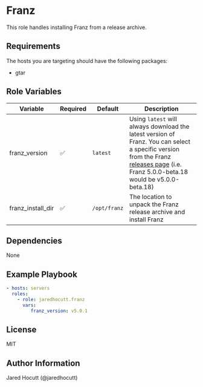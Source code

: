 # Franz

This role handles installing Franz from a release archive.

## Requirements

The hosts you are targeting should have the following packages:

- gtar

## Role Variables

| Variable          | Required | Default      | Description                                                                                                                                                                                                                       |
| ----------------- | -------- | ------------ | --------------------------------------------------------------------------------------------------------------------------------------------------------------------------------------------------------------------------------- |
| franz_version     | &#9989;  | `latest`     | Using `latest` will always download the latest version of Franz. You can select a specific version from the Franz [releases page](https://github.com/meetfranz/franz/releases) (i.e. Franz 5.0.0-beta.18 would be v5.0.0-beta.18) |
| franz_install_dir | &#9989;  | `/opt/franz` | The location to unpack the Franz release archive and install Franz                                                                                                                                                                |

## Dependencies

None

## Example Playbook

```yaml
- hosts: servers
  roles:
    - role: jaredhocutt.franz
      vars:
         franz_version: v5.0.1
```

## License

MIT

## Author Information

Jared Hocutt (@jaredhocutt)
